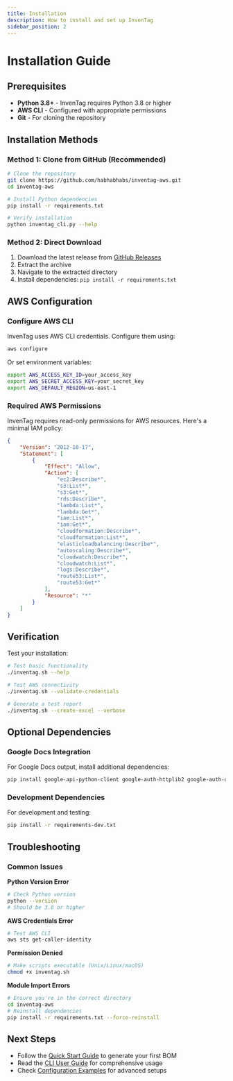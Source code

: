 ```yaml
---
title: Installation
description: How to install and set up InvenTag
sidebar_position: 2
---
```


# Installation Guide

## Prerequisites

- **Python 3.8+** - InvenTag requires Python 3.8 or higher
- **AWS CLI** - Configured with appropriate permissions
- **Git** - For cloning the repository

## Installation Methods

### Method 1: Clone from GitHub (Recommended)

```bash
# Clone the repository
git clone https://github.com/habhabhabs/inventag-aws.git
cd inventag-aws

# Install Python dependencies
pip install -r requirements.txt

# Verify installation
python inventag_cli.py --help
```

### Method 2: Direct Download

1. Download the latest release from [GitHub Releases](https://github.com/habhabhabs/inventag-aws/releases)
2. Extract the archive
3. Navigate to the extracted directory
4. Install dependencies: `pip install -r requirements.txt`

## AWS Configuration

### Configure AWS CLI

InvenTag uses AWS CLI credentials. Configure them using:

```bash
aws configure
```

Or set environment variables:

```bash
export AWS_ACCESS_KEY_ID=your_access_key
export AWS_SECRET_ACCESS_KEY=your_secret_key
export AWS_DEFAULT_REGION=us-east-1
```

### Required AWS Permissions

InvenTag requires read-only permissions for AWS resources. Here's a minimal IAM policy:

```json
{
    "Version": "2012-10-17",
    "Statement": [
        {
            "Effect": "Allow",
            "Action": [
                "ec2:Describe*",
                "s3:List*",
                "s3:Get*",
                "rds:Describe*",
                "lambda:List*",
                "lambda:Get*",
                "iam:List*",
                "iam:Get*",
                "cloudformation:Describe*",
                "cloudformation:List*",
                "elasticloadbalancing:Describe*",
                "autoscaling:Describe*",
                "cloudwatch:Describe*",
                "cloudwatch:List*",
                "logs:Describe*",
                "route53:List*",
                "route53:Get*"
            ],
            "Resource": "*"
        }
    ]
}
```

## Verification

Test your installation:

```bash
# Test basic functionality
./inventag.sh --help

# Test AWS connectivity
./inventag.sh --validate-credentials

# Generate a test report
./inventag.sh --create-excel --verbose
```

## Optional Dependencies

### Google Docs Integration

For Google Docs output, install additional dependencies:

```bash
pip install google-api-python-client google-auth-httplib2 google-auth-oauthlib
```

### Development Dependencies

For development and testing:

```bash
pip install -r requirements-dev.txt
```

## Troubleshooting

### Common Issues

**Python Version Error**
```bash
# Check Python version
python --version
# Should be 3.8 or higher
```

**AWS Credentials Error**
```bash
# Test AWS CLI
aws sts get-caller-identity
```

**Permission Denied**
```bash
# Make scripts executable (Unix/Linux/macOS)
chmod +x inventag.sh
```

**Module Import Errors**
```bash
# Ensure you're in the correct directory
cd inventag-aws
# Reinstall dependencies
pip install -r requirements.txt --force-reinstall
```

## Next Steps

- Follow the [Quick Start Guide](quick-start.md) to generate your first BOM
- Read the [CLI User Guide](../user-guides/cli-user-guide.md) for comprehensive usage
- Check [Configuration Examples](../user-guides/configuration-examples.md) for advanced setups